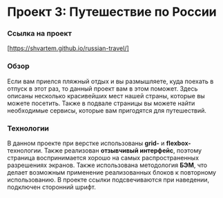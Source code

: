 # Проект 3: Путешествие по России

### Ссылка на проект

[https://shvartem.github.io/russian-travel/]

### Обзор

Если вам приелся пляжный отдых и вы размышляете, куда поехать в отпуск в этот раз, то данный проект вам в этом поможет. Здесь описаны несколько красивейших мест нашей страны, которые вы можете посетить. Также в подвале страницы вы можете найти необходимые сервисы, которые вам пригодятся для путешествий.

### Технологии

В данном проекте при верстке использованы **grid-** и **flexbox-** технологии. Также реализован **отзывчивый интерфейс**, поэтому страница воспринимается хорошо на самых распространенных разрешениях экранов. Также использована методология **БЭМ**, что делает возможным применение реализованных блоков к повторному использованию. В проекте ссылки подсвечиваются при наведении, подключен сторонний шрифт.
